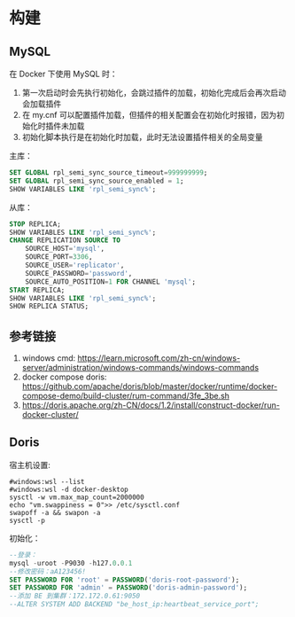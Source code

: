# 构建

## MySQL

在 Docker 下使用 MySQL 时：

1. 第一次启动时会先执行初始化，会跳过插件的加载，初始化完成后会再次启动会加载插件
1. 在 my.cnf 可以配置插件加载，但插件的相关配置会在初始化时报错，因为初始化时插件未加载
1. 初始化脚本执行是在初始化时加载，此时无法设置插件相关的全局变量

主库：

```sql
SET GLOBAL rpl_semi_sync_source_timeout=999999999;
SET GLOBAL rpl_semi_sync_source_enabled = 1; 
SHOW VARIABLES LIKE 'rpl_semi_sync%';
```
从库：

```sql
STOP REPLICA;
SHOW VARIABLES LIKE 'rpl_semi_sync%';
CHANGE REPLICATION SOURCE TO
    SOURCE_HOST='mysql',
    SOURCE_PORT=3306,
    SOURCE_USER='replicator',
    SOURCE_PASSWORD='password',
    SOURCE_AUTO_POSITION=1 FOR CHANNEL 'mysql';
START REPLICA;
SHOW VARIABLES LIKE 'rpl_semi_sync%';
SHOW REPLICA STATUS;
```

## 参考链接

1. windows cmd: <https://learn.microsoft.com/zh-cn/windows-server/administration/windows-commands/windows-commands>
1. docker compose doris: <https://github.com/apache/doris/blob/master/docker/runtime/docker-compose-demo/build-cluster/rum-command/3fe_3be.sh>
1. <https://doris.apache.org/zh-CN/docs/1.2/install/construct-docker/run-docker-cluster/>

## Doris

宿主机设置:

```shell
#windows:wsl --list
#windows:wsl -d docker-desktop
sysctl -w vm.max_map_count=2000000
echo "vm.swappiness = 0">> /etc/sysctl.conf
swapoff -a && swapon -a
sysctl -p
```

初始化：

```sql
--登录：
mysql -uroot -P9030 -h127.0.0.1
--修改密码：aA123456!
SET PASSWORD FOR 'root' = PASSWORD('doris-root-password');       
SET PASSWORD FOR 'admin' = PASSWORD('doris-admin-password');
--添加 BE 到集群：172.172.0.61:9050
--ALTER SYSTEM ADD BACKEND "be_host_ip:heartbeat_service_port";
```
